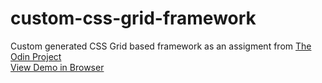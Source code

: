 # custom-css-grid-framework
Custom generated CSS Grid based framework as an assigment from [The Odin Project](https://www.theodinproject.com/)  
[View Demo in Browser](https://barrysweeney.github.io/custom-css-grid-framework/)
